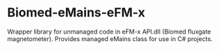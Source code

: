 # Biomed-eMains-eFM-x
Wrapper library for unmanaged code in eFM-x API.dll (Biomed fluxgate magnetometer).
Provides managed eMains class for use in C# projects.
